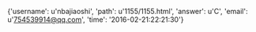 {'username': u'nbajiaoshi', 'path': u'1155/1155.html', 'answer': u'C', 'email': u'754539914@qq.com', 'time': '2016-02-21:22:21:30'}